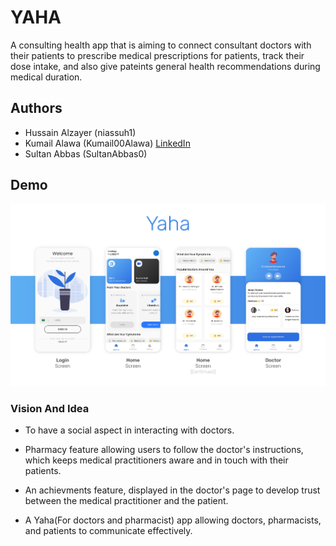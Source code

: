 # YAHA

A consulting health app that is aiming to connect consultant doctors with their patients to prescribe medical prescriptions for patients, track their dose intake, and also give pateints general health recommendations during medical duration.

## Authors

- Hussain Alzayer (niassuh1) 
- Kumail Alawa (Kumail00Alawa) <a href="https://www.linkedin.com/in/kumail-alawa/">LinkedIn</a>
- Sultan Abbas (SultanAbbas0)

## Demo

![Demo](/demo-01.png)

### Vision And Idea

- To have a social aspect in interacting with doctors.

- Pharmacy feature allowing users to follow the doctor's instructions, which keeps medical practitioners aware and in touch with their patients.

- An achievments feature, displayed in the doctor's page to develop trust between the medical practitioner and the patient.

- A Yaha(For doctors and pharmacist) app allowing doctors, pharmacists, and patients to communicate effectively.
